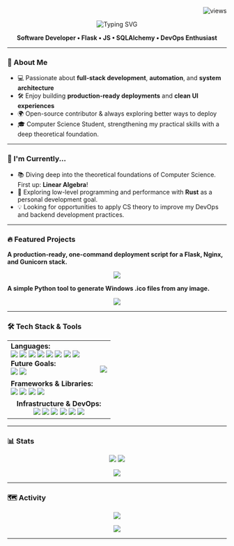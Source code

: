 <!-- Profile Views -->
<p align="right">
  <img src="https://komarev.com/ghpvc/?username=idanach&label=Profile%20Views&style=flat&color=brightgreen" alt="views"/>
</p>

<div align="center">
  <img src="https://readme-typing-svg.herokuapp.com?font=Sigmar&weight=900&size=35&pause=1000&color=70A5FD&center=true&vCenter=true&width=700&lines=Hey+There!+%F0%9F%91%8B;I'm+Idan+Achrak;Full-Stack+Developer;Automation+%7C+CI%2FCD+%7C+Infra;Clean+UI%2FUX+%7C+Pragmatic+Shipping" alt="Typing SVG" />
  
  <strong>Software Developer • Flask • JS • SQLAlchemy • DevOps Enthusiast</strong>
</div>

---

### 🚀 About Me
- 💻 Passionate about **full-stack development**, **automation**, and **system architecture**
- 🛠 Enjoy building **production-ready deployments** and **clean UI experiences**
- 🌍 Open-source contributor & always exploring better ways to deploy
- 🎓 Computer Science Student, strengthening my practical skills with a deep theoretical foundation.

---
### 🌱 I'm Currently...
- 📚 Diving deep into the theoretical foundations of Computer Science. First up: **Linear Algebra**!
- 🦀 Exploring low-level programming and performance with **Rust** as a personal development goal.
- 💡 Looking for opportunities to apply CS theory to improve my DevOps and backend development practices.

---
### 🔥 Featured Projects
**A production-ready, one-command deployment script for a Flask, Nginx, and Gunicorn stack.**
<p align="center">
  <a href="https://github.com/idanach/flask-nginx-server-deployment">
    <img src="https://github-readme-stats.vercel.app/api/pin/?username=idanach&repo=flask-nginx-server-deployment&theme=tokyonight&show_owner=true" />
  </a>
</p>

**A simple Python tool to generate Windows .ico files from any image.**
<p align="center">
  <a href="https://github.com/idanach/Wicogen-windows-icon-generator">
    <img src="https://github-readme-stats.vercel.app/api/pin/?username=idanach&repo=Wicogen-windows-icon-generator&theme=tokyonight&show_owner=true" />
  </a>
</p>

---

### 🛠 Tech Stack & Tools
<div align="center">
    <table>
        <tr>
            <td>
                <strong>Languages:</strong><br />
                <img src="https://img.shields.io/badge/Python-3776AB?style=for-the-badge&logo=python&logoColor=white" />
                <img src="https://img.shields.io/badge/JavaScript-F7DF1E?style=for-the-badge&logo=javascript&logoColor=black" />
                <img src="https://img.shields.io/badge/HTML5-E34F26?style=for-the-badge&logo=html5&logoColor=white" />
                <img src="https://img.shields.io/badge/CSS3-1572B6?style=for-the-badge&logo=css3&logoColor=white" />
                <img src="https://img.shields.io/badge/Batch-323330?style=for-the-badge&logo=https://raw.githubusercontent.com/idanach/idanach/main/assets/icons/batch.svg&logoColor=white" />
                <img src="https://img.shields.io/badge/PowerShell-5391FE?style=for-the-badge&logo=https://raw.githubusercontent.com/idanach/idanach/main/assets/icons/powershell.svg&logoColor=white" />
                <img src="https://img.shields.io/badge/Assembly-007AAC?style=for-the-badge&logo=assemblyscript&logoColor=white" />
                <img src="https://img.shields.io/badge/C%23-239120?style=for-the-badge&logo=c-sharp&logoColor=white" /> <br />
                <strong>Future Goals:</strong><br />
                <img src="https://img.shields.io/badge/Rust-000000?style=for-the-badge&logo=rust&logoColor=white" />
                <img src="https://img.shields.io/badge/Go-00ADD8?style=for-the-badge&logo=go&logoColor=white" />
            </td>
            <td rowspan="2" align="center">
                <img src="https://github-readme-stats.vercel.app/api/top-langs/?username=idanach&theme=tokyonight&hide_border=false&layout=compact" />
            </td>
        </tr>
        <tr>
            <td>
                <strong>Frameworks & Libraries:</strong><br />
                <img src="https://img.shields.io/badge/Flask-000000?style=for-the-badge&logo=flask&logoColor=white" />
                <img src="https://img.shields.io/badge/React-20232A?style=for-the-badge&logo=react&logoColor=61DAFB" />
                <img src="https://img.shields.io/badge/Pure_JS+HTML+CSS-F7DF1E?style=for-the-badge&logo=javascript&logoColor=black" />
                <img src="https://img.shields.io/badge/Node.js-339933?style=for-the-badge&logo=nodedotjs&logoColor=white" />
            </td>
        </tr>
        <tr>
            <td colspan="2" align="center">
                <strong>Infrastructure & DevOps:</strong><br />
                <img src="https://img.shields.io/badge/Windows-0078D6?style=for-the-badge&logo=https://raw.githubusercontent.com/idanach/idanach/main/assets/icons/windows.svg&logoColor=white" />
                <img src="https://img.shields.io/badge/Linux-FCC624?style=for-the-badge&logo=linux&logoColor=black" />
                <img src="https://img.shields.io/badge/Nginx-009639?style=for-the-badge&logo=nginx&logoColor=white" />
                <img src="https://img.shields.io/badge/Gunicorn-499848?style=for-the-badge&logo=gunicorn&logoColor=white" />
                <img src="https://img.shields.io/badge/Docker-2496ED?style=for-the-badge&logo=docker&logoColor=white" />
                <img src="https://img.shields.io/badge/GitHub_Actions-2088FF?style=for-the-badge&logo=github-actions&logoColor=white" />
            </td>
        </tr>
    </table>
</div>

---

### 📊 Stats
<p align="center">
  <img src="https://github-readme-stats.vercel.app/api?username=idanach&show_icons=true&count_private=true&theme=tokyonight" />
  <img src="https://streak-stats.demolab.com/?user=idanach&theme=tokyonight" />
</p>

<p align="center">
  <img src="https://trophygh.kolioaris.xyz/?username=idanach&theme=onedark&row=1&column=7" />
</p>

[//]: # (  <img src="https://github-profile-trophy.vercel.app/?username=idanach&theme=onedark&row=1&column=7" />)


---

### 🗺 Activity
<p align="center">
  <img src="https://github-profile-summary-cards.vercel.app/api/cards/profile-details?username=idanach&theme=tokyonight" />
</p>
<p align="center">
  <img src="https://github-readme-activity-graph.vercel.app/graph?username=idanach&theme=tokyo-night" />
</p>

---
